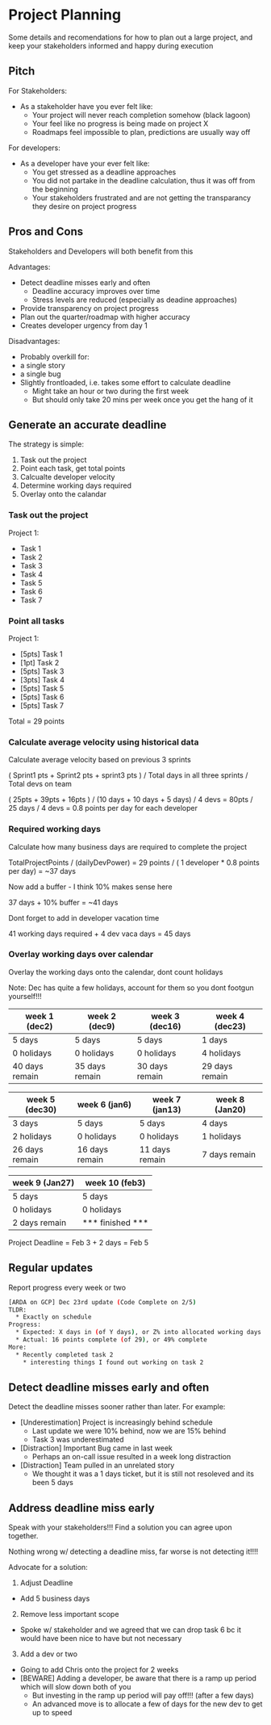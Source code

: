 # Project Planning

Some details and recomendations for how to plan out a large project, and keep your stakeholders informed and happy during execution

## Pitch

For Stakeholders:

* As a stakeholder have you ever felt like:
  * Your project will never reach completion somehow (black lagoon)
  * Your feel like no progress is being made on project X
  * Roadmaps feel impossible to plan, predictions are usually way off

For developers:

* As a developer have your ever felt like:
  * You get stressed as a deadline approaches
  * You did not partake in the deadline calculation, thus it was off from the beginning
  * Your stakeholders frustrated and are not getting the transparancy they desire on project progress

## Pros and Cons

Stakeholders and Developers will both benefit from this

Advantages:

* Detect deadline misses early and often
  * Deadline accuracy improves over time
  * Stress levels are reduced (especially as deadine approaches)
* Provide transparency on project progress 
* Plan out the quarter/roadmap with higher accuracy
* Creates developer urgency from day 1

Disadvantages:

* Probably overkill for:
 * a single story
 * a single bug
* Slightly frontloaded, i.e. takes some effort to calculate deadline
  * Might take an hour or two during the first week
  * But should only take 20 mins per week once you get the hang of it

## Generate an accurate deadline

The strategy is simple:

1) Task out the project
2) Point each task, get total points
3) Calcualte developer velocity
4) Determine working days required
5) Overlay onto the calandar

### Task out the project

Project 1:

* Task 1
* Task 2
* Task 3
* Task 4
* Task 5
* Task 6
* Task 7

### Point all tasks

Project 1:

* [5pts] Task 1
* [1pt]  Task 2
* [5pts] Task 3
* [3pts] Task 4
* [5pts] Task 5
* [5pts] Task 6
* [5pts] Task 7

Total = 29 points

### Calculate average velocity using historical data

Calculate average velocity based on previous 3 sprints

( Sprint1 pts + Sprint2 pts + sprint3 pts ) / Total days in all three sprints / Total devs on team

( 25pts + 39pts + 16pts ) / (10 days + 10 days + 5 days) / 4 devs
= 80pts / 25 days / 4 devs
= 0.8 points per day for each developer

### Required working days

Calculate how many business days are required to complete the project

TotalProjectPoints / (dailyDevPower)
= 29 points / ( 1 developer * 0.8 points per day)
= ~37 days

Now add a buffer - I think 10% makes sense here

37 days + 10% buffer
= ~41 days

Dont forget to add in developer vacation time

41 working days required + 4 dev vaca days
= 45 days

### Overlay working days over calendar

Overlay the working days onto the calendar, dont count holidays

Note: Dec has quite a few holidays, account for them so you dont footgun yourself!!!

| week 1 (dec2)  | week 2 (dec9)  | week 3 (dec16) | week 4 (dec23) |
| -------------- | -------------- | -------------- | -------------- |
| 5 days         | 5 days         | 5 days         | 1 days         |
| 0 holidays     | 0 holidays     | 0 holidays     | 4 holidays     |
| 40 days remain | 35 days remain | 30 days remain | 29 days remain |   

| week 5 (dec30) | week 6 (jan6)  | week 7 (jan13) | week 8 (Jan20) 
| -------------- | -------------- | -------------- | -------------- 
| 3 days         | 5 days         | 5 days         | 4 days         
| 2 holidays     | 0 holidays     | 0 holidays     | 1 holidays     
| 26 days remain | 16 days remain | 11 days remain | 7 days remain  

| week 9 (Jan27) | week 10 (feb3)   |
| -------------- | --------------   |
| 5 days         | 5 days           |
| 0 holidays     | 0 holidays       |
| 2 days remain  | *** finished *** |

Project Deadline = Feb 3 + 2 days
= Feb 5

## Regular updates

Report progress every week or two

```sh
[ARDA on GCP] Dec 23rd update (Code Complete on 2/5)
TLDR:
  * Exactly on schedule
Progress:
  * Expected: X days in (of Y days), or Z% into allocated working days
  * Actual: 16 points complete (of 29), or 49% complete
More:
  * Recently completed task 2
    * interesting things I found out working on task 2
```

## Detect deadline misses early and often

Detect the deadline misses sooner rather than later. For example:

* [Underestimation] Project is increasingly behind schedule
  * Last update we were 10% behind, now we are 15% behind
  * Task 3 was underestimated
* [Distraction] Important Bug came in last week
  * Perhaps an on-call issue resulted in a week long distraction
* [Distraction] Team pulled in an unrelated story
  * We thought it was a 1 days ticket, but it is still not resoleved and its been 5 days

## Address deadline miss early

Speak with your stakeholders!!! Find a solution you can agree upon together.

Nothing wrong w/ detecting a deadline miss, far worse is not detecting it!!!!

Advocate for a solution:

1) Adjust Deadline
  * Add 5 business days
2) Remove less important scope
  * Spoke w/ stakeholder and we agreed that we can drop task 6 bc it would have been nice to have but not necessary
3) Add a dev or two
  * Going to add Chris onto the project for 2 weeks
  * [BEWARE] Adding a developer, be aware that there is a ramp up period which will slow down both of you
    * But investing in the ramp up period will pay off!!! (after a few days)
    * An advanced move is to allocate a few of days for the new dev to get up to speed

